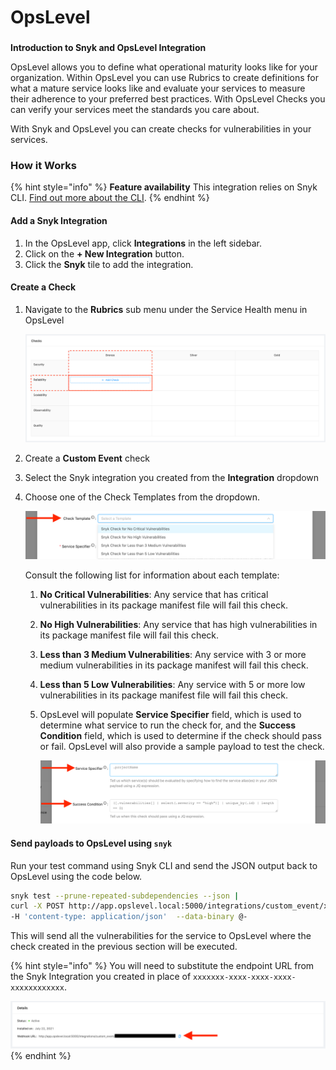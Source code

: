 # OpsLevel

###

**Introduction to Snyk and OpsLevel Integration**

OpsLevel allows you to define what operational maturity looks like for your organization. Within OpsLevel you can use Rubrics to create definitions for what a mature service looks like and evaluate your services to measure their adherence to your preferred best practices. With OpsLevel Checks you can verify your services meet the standards you care about.

With Snyk and OpsLevel you can create checks for vulnerabilities in your services.

### How it Works

{% hint style="info" %}
**Feature availability** This integration relies on Snyk CLI. [Find out more about the CLI](../../features/snyk-cli/guides-for-our-cli/cli-reference.md).
{% endhint %}

#### Add a Snyk Integration

1. In the OpsLevel app, click **Integrations** in the left sidebar.
2. Click on the **+ New Integration** button.
3. Click the **Snyk** tile to add the integration.

#### Create a Check

1.  Navigate to the **Rubrics** sub menu under the Service Health menu in OpsLevel

    <img src="../../.gitbook/assets/image (62) (2) (1) (1) (1) (1) (1) (1) (1) (1) (1) (1) (1) (1) (1) (1) (1) (1) (1) (1) (8).png" alt="" data-size="original">
2. Create a **Custom Event** check
3. Select the Snyk integration you created from the **Integration** dropdown
4.  Choose one of the Check Templates from the dropdown.

    <img src="../../.gitbook/assets/image (61) (1) (1) (1) (1) (1) (1) (10) (1) (1) (1) (1) (1) (1) (1) (1) (1) (1) (1) (1) (7).png" alt="" data-size="original">

    Consult the following list for information about each template:

    1. **No Critical Vulnerabilities**: Any service that has critical vulnerabilities in its package manifest file will fail this check.
    2. **No High Vulnerabilities**: Any service that has high vulnerabilities in its package manifest file will fail this check.
    3. **Less than 3 Medium Vulnerabilities**: Any service with 3 or more medium vulnerabilities in its package manifest will fail this check.
    4. **Less than 5 Low Vulnerabilities**: Any service with 5 or more low vulnerabilities in its package manifest file will fail this check.
    5.  OpsLevel will populate **Service Specifier** field, which is used to determine what service to run the check for, and the **Success Condition** field, which is used to determine if the check should pass or fail. OpsLevel will also provide a sample payload to test the check.

        <img src="../../.gitbook/assets/image (80) (2) (1).png" alt="" data-size="original">

#### Send payloads to OpsLevel using `snyk`

Run your test command using Snyk CLI and send the JSON output back to OpsLevel using the code below.

```bash
snyk test --prune-repeated-subdependencies --json |
curl -X POST http://app.opslevel.local:5000/integrations/custom_event/xxxxxxx-xxxx-xxxx-xxxx-xxxxxxxxxxxx \
-H 'content-type: application/json'  --data-binary @-
```

This will send all the vulnerabilities for the service to OpsLevel where the check created in the previous section will be executed.

{% hint style="info" %}
You will need to substitute the endpoint URL from the Snyk Integration you created in place of `xxxxxxx-xxxx-xxxx-xxxx-xxxxxxxxxxxx`.

<img src="../../.gitbook/assets/image (136).png" alt="" data-size="original">
{% endhint %}
